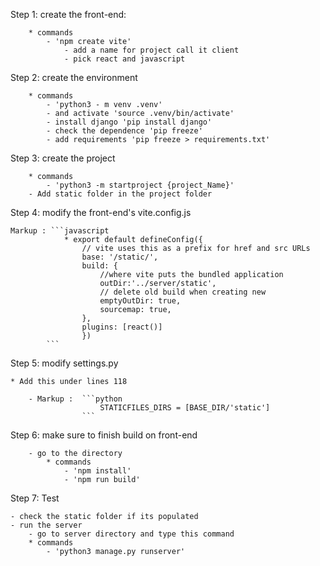 Step 1: create the front-end:
        
        * commands
            - 'npm create vite'
                - add a name for project call it client
                - pick react and javascript
                
Step 2: create the environment
        
        * commands
            - 'python3 - m venv .venv'
            - and activate 'source .venv/bin/activate'
            - install django 'pip install django'
            - check the dependence 'pip freeze'
            - add requirements 'pip freeze > requirements.txt'

Step 3: create the project
        
        * commands
            - 'python3 -m startproject {project_Name}'
        - Add static folder in the project folder

Step 4: modify the front-end's vite.config.js
    
    Markup : ```javascript
                * export default defineConfig({
                    // vite uses this as a prefix for href and src URLs
                    base: '/static/',
                    build: {
                        //where vite puts the bundled application
                        outDir:'../server/static',
                        // delete old build when creating new
                        emptyOutDir: true,
                        sourcemap: true,
                    },
                    plugins: [react()]
                    })
            ```

Step 5: modify settings.py
    
    * Add this under lines 118
    
        - Markup :  ```python
                        STATICFILES_DIRS = [BASE_DIR/'static']
                    ```

Step 6: make sure to finish build on front-end
        
        - go to the directory
            * commands
                - 'npm install'
                - 'npm run build'

Step 7: Test
    
    - check the static folder if its populated
    - run the server
        - go to server directory and type this command
        * commands
            - 'python3 manage.py runserver'

